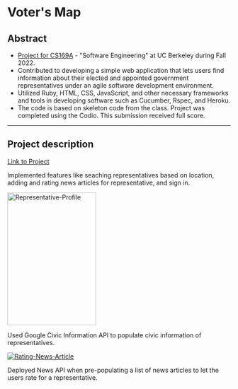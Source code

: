 # Voter's Map 

## Abstract

- [Project for CS169A](https://docs.google.com/document/d/15y-eG0DyoGsoWGvw6jw-ciy7EJ2IJLas96qdQwPbYv8/edit?usp=sharing) - "Software Engineering" at UC Berkeley during Fall 2022.
- Contributed to developing a simple web application that lets users find information about their elected and appointed government representatives under an agile software development environment. 
- Utilized Ruby, HTML, CSS, JavaScript, and other necessary frameworks and tools in developing software such as Cucumber, Rspec, and Heroku.
- The code is based on skeleton code from the class. Project was completed using the Codio. This submission received full score.

---

## Project description

[Link to Project](https://votemap20.herokuapp.com/)

Implemented features like seaching representatives based on location, adding and rating news articles for representative, and sign in. 

<a href="https://imgbb.com/"><img src="https://i.ibb.co/8PnzcmD/Representative-Profile.png" alt="Representative-Profile" border="0" width="200" height="300"></a>

Used Google Civic Information API to populate civic information of representatives. 

<a href="https://ibb.co/170qt6f"><img src="https://i.ibb.co/BcfZ5NV/Rating-News-Article.png" alt="Rating-News-Article" border="0"></a>

Deployed News API when pre-populating a list of news articles to let the users rate for a representative.
